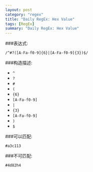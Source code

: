 ```yaml
---
layout: post
category: "regex"
title: "Daily RegEx: Hex Value"
tags: [RegEx]
summary: "Daily RegEx: Hex Value"
---
```

###表达式:

	/^#?([A-Fa-f0-9]{6}|[A-Fa-f0-9]{3})$/
	
###构造描述:

* `^`  
* `?`  
* `#`  
* `(`  
* `{6}`  
* `[A-Fa-f0-9]`  
* `|`  
* `{3}`  
* `[A-Fa-f0-9]`  
* `)`  
* `$`  

###可以匹配:

	#a3c113

###不可匹配:

	#4d82h4

